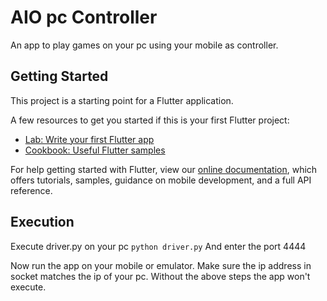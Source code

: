 # AIO pc Controller

An app to play games on your pc using your mobile as controller.

## Getting Started

This project is a starting point for a Flutter application.

A few resources to get you started if this is your first Flutter project:

- [Lab: Write your first Flutter app](https://flutter.dev/docs/get-started/codelab)
- [Cookbook: Useful Flutter samples](https://flutter.dev/docs/cookbook)

For help getting started with Flutter, view our
[online documentation](https://flutter.dev/docs), which offers tutorials,
samples, guidance on mobile development, and a full API reference.

## Execution
Execute driver.py on your pc
``` python driver.py ```
And enter the port 4444

Now run the app on your mobile or emulator. Make sure the ip address in socket matches the ip of your pc.
Without the above steps the app won't execute.

